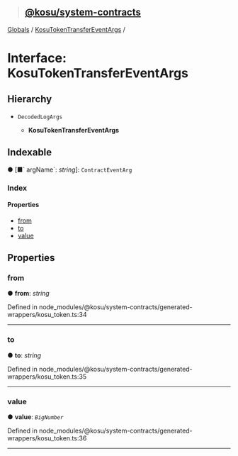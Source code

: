 > ## [@kosu/system-contracts](../README.md)

[Globals](../globals.md) / [KosuTokenTransferEventArgs](kosutokentransfereventargs.md) /

# Interface: KosuTokenTransferEventArgs

## Hierarchy

* `DecodedLogArgs`

  * **KosuTokenTransferEventArgs**

## Indexable

● \[■&#x60; argName&#x60;: *string*\]: `ContractEventArg`

### Index

#### Properties

* [from](kosutokentransfereventargs.md#from)
* [to](kosutokentransfereventargs.md#to)
* [value](kosutokentransfereventargs.md#value)

## Properties

###  from

● **from**: *string*

Defined in node_modules/@kosu/system-contracts/generated-wrappers/kosu_token.ts:34

___

###  to

● **to**: *string*

Defined in node_modules/@kosu/system-contracts/generated-wrappers/kosu_token.ts:35

___

###  value

● **value**: *`BigNumber`*

Defined in node_modules/@kosu/system-contracts/generated-wrappers/kosu_token.ts:36

___